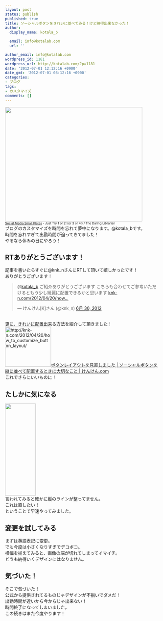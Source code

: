 ```yaml
---
layout: post
status: publish
published: true
title: ソーシャルボタンをきれいに並べてみる！けど納得出来なかった！
author:
  display_name: kotala_b

  email: info@kotalab.com
  url: ''

author_email: info@kotalab.com
wordpress_id: 1181
wordpress_url: http://kotalab.com/?p=1181
date: '2012-07-01 12:12:16 +0900'
date_gmt: '2012-07-01 03:12:16 +0900'
categories:
- ブログ
tags:
- カスタマイズ
comments: []
---
```

<p><a href="http://kotalab.com/wp-content/uploads/social_120630_03.jpg" target="_blank"><img src="http://kotalab.com/wp-content/uploads/social_120630_03.jpg" alt="" title="social_120630_03" width="448" height="373" class="alignnone size-full wp-image-1138" /></a><br /><span style="font-size:10px;"><a href="http://www.flickr.com/photos/info_grrl/5084920323/" target="_blank">Social Media Small Plates</a> - Just Try 1 or 2! (or 3 or 4!) / The Daring Librarian</span><br />
ブログのカスタマイズを時間を忘れて夢中になります。@kotala_bです。<br />
時間を忘れすぎて出勤時間が迫ってきてました！<br />
やるなら休みの日にやろう！<br />
<!--more--></p>
<h2>RTありがとうございます！</h2>
<p>記事を書いたらすぐに@knk_nさんにRTして頂いて嬉しかったです！<br />
ありがとうございます！</p>
<blockquote class="twitter-tweet" data-in-reply-to="218891031897325569" lang="ja"><p>@<a href="https://twitter.com/kotala_b">kotala_b</a> ご紹介ありがとうございます こちらも合わせてご参考いただけるともう少し綺麗に配置できるかと思います <a href="http://t.co/td8zHdU7" title="http://knk-n.com/2012/04/20/how_to_customize_button_layout/">knk-n.com/2012/04/20/how&hellip;</a></p>
<p>&mdash; けんけん[K]さん (@knk_n) <a href="https://twitter.com/knk_n/status/218894554403831810" data-datetime="2012-06-30T02:31:43+00:00">6月 30, 2012</a></p></blockquote>
<p><script src="//platform.twitter.com/widgets.js" charset="utf-8"></script><br />
更に、きれいに配置出来る方法を紹介して頂きました！<br />
<a href="http://knk-n.com/2012/04/20/how_to_customize_button_layout/" target="_blank"><img title="ボタンレイアウトを見直しました | ソーシャルボタンを縦に並べて配置するときに大切なこと" src="http://capture.heartrails.com/150x130?http://knk-n.com/2012/04/20/how_to_customize_button_layout/" alt="http://knk-n.com/2012/04/20/how_to_customize_button_layout/" width="150" height="130" /></a><a href="http://knk-n.com/2012/04/20/how_to_customize_button_layout/" title="ボタンレイアウトを見直しました | ソーシャルボタンを縦に並べて配置するときに大切なこと | けんけん.com" target="_blank">ボタンレイアウトを見直しました | ソーシャルボタンを縦に並べて配置するときに大切なこと | けんけん.com</a><br style="clear:both;" />これでさらにいいものに！</p>
<h2>たしかに気になる</h2>
<p><a href="http://kotalab.com/wp-content/uploads/social_120630_02.jpg" target="_blank"><img src="http://kotalab.com/wp-content/uploads/social_120630_02.jpg" alt="" title="social_120630_02" width="100" height="300" class="alignnone size-full wp-image-1126" /></a><br />
言われてみると確かに縦のラインが整ってません。<br />
これは直したい！<br />
ということで早速やってみました。</p>
<h2>変更を試してみる</h2>
<p>まずは英語表記に変更。<br />
でも今度は小さくなりすぎでデコボコ。<br />
横幅を揃えてみると、画像の端が切れてしまってイマイチ。<br />
どうも納得いくデザインにはなりません。</p>
<h2>気づいた！</h2>
<p>そこで気づいた！<br />
公式から提供されてるものじゃデザインが不揃いでダメだ！<br />
出勤時間が近いから今からじゃ出来ない！<br />
時間終了になってしまいました。<br />
この続きはまた今度やります！</p>
